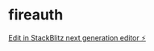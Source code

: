 # fireauth

[Edit in StackBlitz next generation editor ⚡️](https://stackblitz.com/~/github.com/BiancaMPedrosa/fireauth)